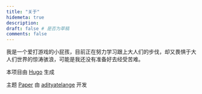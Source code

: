 ```yaml
---
title: "关于"
hidemeta: true
description:
draft: false # 是否为草稿
comments: false
---
```



我是一个爱打游戏的小屁孩，目前正在努力学习跟上大人们的步伐，却又畏惧于大人们世界的惊涛骇浪，可能是我还没有准备好去经受苦难。


本项目由 [Hugo](https://gohugo.io/) 生成


主题 [Paper](https://github.com/adityatelange/hugo-Paper) 由 [adityatelange](https://github.com/adityatelange) 开发
